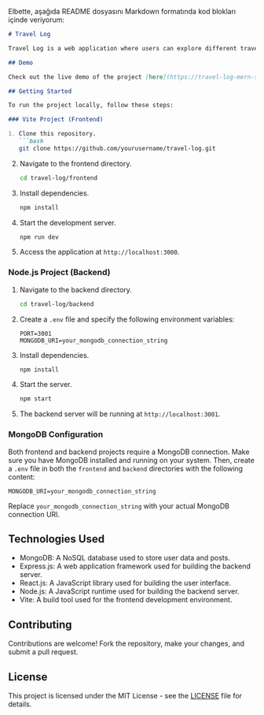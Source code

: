 Elbette, aşağıda README dosyasını Markdown formatında kod blokları içinde veriyorum:

```markdown
# Travel Log

Travel Log is a web application where users can explore different travel destinations and share their own travel experiences. It allows users to create posts about their trips, including images and descriptions, and interact with other users' posts.

## Demo

Check out the live demo of the project [here](https://travel-log-mern-stack-project-ow6f-dm9mv43qw-metinars-projects.vercel.app/).

## Getting Started

To run the project locally, follow these steps:

### Vite Project (Frontend)

1. Clone this repository.
   ```bash
   git clone https://github.com/yourusername/travel-log.git
   ```

2. Navigate to the frontend directory.
   ```bash
   cd travel-log/frontend
   ```

3. Install dependencies.
   ```bash
   npm install
   ```

4. Start the development server.
   ```bash
   npm run dev
   ```

5. Access the application at `http://localhost:3000`.

### Node.js Project (Backend)

1. Navigate to the backend directory.
   ```bash
   cd travel-log/backend
   ```

2. Create a `.env` file and specify the following environment variables:
   ```plaintext
   PORT=3001
   MONGODB_URI=your_mongodb_connection_string
   ```

3. Install dependencies.
   ```bash
   npm install
   ```

4. Start the server.
   ```bash
   npm start
   ```

5. The backend server will be running at `http://localhost:3001`.

### MongoDB Configuration

Both frontend and backend projects require a MongoDB connection. Make sure you have MongoDB installed and running on your system. Then, create a `.env` file in both the `frontend` and `backend` directories with the following content:

```plaintext
MONGODB_URI=your_mongodb_connection_string
```

Replace `your_mongodb_connection_string` with your actual MongoDB connection URI.

## Technologies Used

- MongoDB: A NoSQL database used to store user data and posts.
- Express.js: A web application framework used for building the backend server.
- React.js: A JavaScript library used for building the user interface.
- Node.js: A JavaScript runtime used for building the backend server.
- Vite: A build tool used for the frontend development environment.

## Contributing

Contributions are welcome! Fork the repository, make your changes, and submit a pull request.

## License

This project is licensed under the MIT License - see the [LICENSE](LICENSE) file for details.
